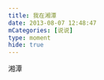 ```yaml
---
title: 我在湘潭
date: 2013-08-07 12:48:47
mCategories: [说说]
type: moment
hide: true
---
```


<div id="pics-20130807124847"></div>

<script src="/lib/moment/pics.js"></script>
<script>
var data = [
    {"link": "2013-08-07_000000.jpeg", "type": "shuoshuo"}
];
picsRender(data, "pics-20130807124847");
</script>

湘潭
